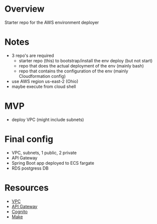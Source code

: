 # Overview
Starter repo for the AWS environment deployer

# Notes
- 3 repo's are required
  - starter repo (this) to bootstrap/install the env deploy (but not start)
  - repo that does the actual deployment of the env (mainly bash)
  - repo that contains the configuration of the env (mainly Cloudformation config)
- use AWS region us-east-2 (Ohio)
- maybe execute from cloud shell

# MVP
- deploy VPC (might include subnets)

# Final config
- VPC, subnets, 1 public, 2 private
- API Gateway
- Spring Boot app deployed to ECS fargate
- RDS postgress DB

# Resources
- [VPC](<https://docs.aws.amazon.com/vpc/index.html>)
- [API Gateway](<https://docs.aws.amazon.com/apigateway/index.html>)
- [Cognito](<https://docs.aws.amazon.com/cognito/index.html>)
- [Make](<https://www.gnu.org/software/make/manual/html_node/index.html>)
